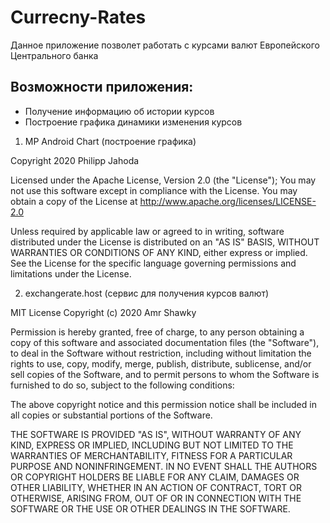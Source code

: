 # Currecny-Rates

Данное приложение позволет работать с курсами валют Европейского Центрального банка

## Возможности приложения:
- Получение информацию об истории курсов
- Построение графика динамики изменения курсов



1. MP Android Chart (построение графика)

Copyright 2020 Philipp Jahoda

Licensed under the Apache License, Version 2.0 (the "License");
You may not use this software except in compliance with the License.
You may obtain a copy of the License at
http://www.apache.org/licenses/LICENSE-2.0

Unless required by applicable law or agreed to in writing, software distributed under the License is distributed on an "AS IS" BASIS, WITHOUT WARRANTIES OR CONDITIONS OF ANY KIND, either express or implied.
See the License for the specific language governing permissions and limitations under the License.

2. exchangerate.host (сервис для получения курсов валют)

MIT License
Copyright (c) 2020 Amr Shawky

Permission is hereby granted, free of charge, to any person obtaining a copy of this software and associated documentation files (the "Software"), to deal in the Software without restriction, including without limitation the rights to use, copy, modify, merge, publish, distribute, sublicense, and/or sell copies of the Software, and to permit persons to whom the Software is furnished to do so, subject to the following conditions:

The above copyright notice and this permission notice shall be included in all copies or substantial portions of the Software.

THE SOFTWARE IS PROVIDED "AS IS", WITHOUT WARRANTY OF ANY KIND, EXPRESS OR IMPLIED, INCLUDING BUT NOT LIMITED TO THE WARRANTIES OF MERCHANTABILITY, FITNESS FOR A PARTICULAR PURPOSE AND NONINFRINGEMENT. IN NO EVENT SHALL THE AUTHORS OR COPYRIGHT HOLDERS BE LIABLE FOR ANY CLAIM, DAMAGES OR OTHER LIABILITY, WHETHER IN AN ACTION OF CONTRACT, TORT OR OTHERWISE, ARISING FROM, OUT OF OR IN CONNECTION WITH THE SOFTWARE OR THE USE OR OTHER DEALINGS IN THE SOFTWARE.


